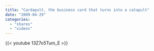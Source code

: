 ```yaml
---
title: "Cardapult, the business card that turns into a catapult"
date: "2009-04-29"
categories:
  - "shares"
  - "videos"
---
```


{{< youtube 13Z7o5Tum_E >}}
